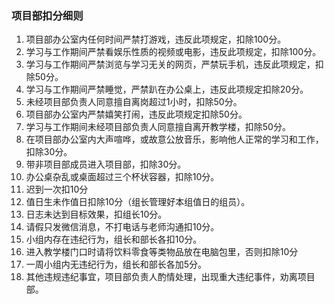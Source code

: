 ### 项目部扣分细则
1. 项目部办公室内任何时间严禁打游戏，违反此项规定，扣除100分。
2. 学习与工作期间严禁看娱乐性质的视频或电影，违反此项规定，扣除100分。
3. 学习与工作期间严禁浏览与学习无关的网页，严禁玩手机，违反此项规定，扣除50分。
4. 学习与工作期间严禁睡觉，严禁趴在办公桌上，违反此项规定扣除20分。
5. 未经项目部负责人同意擅自离岗超过1小时，扣除50分。
6. 项目部办公室内严禁嬉笑打闹，违反此项规定扣除50分。
7. 学习与工作期间未经项目部负责人同意擅自离开教学楼，扣除50分。
8. 在项目部办公室内大声喧哗，或故意公放音乐，影响他人正常的学习和工作，扣除30分。
9. 带非项目部成员进入项目部，扣除30分。
10. 办公桌杂乱或桌面超过三个杯状容器，扣除10分。
11. 迟到一次扣10分
12. 值日生未作值日扣除10分（组长管理好本组值日的组员）。
13. 日志未达到目标效果，扣组长10分。
14. 请假只发微信消息，不打电话与老师沟通扣10分。
15. 小组内存在违纪行为，组长和部长各扣10分。
16. 进入教学楼门口时请将饮料零食等类物品放在电脑包里，否则扣除10分
17. 一周小组内无违纪行为，组长和部长各加5分。
18. 其他违规违纪事宜，项目部负责人酌情处理，出现重大违纪事件，劝离项目部。